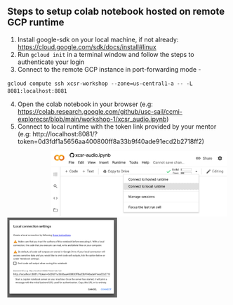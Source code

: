 ## Steps to setup colab notebook hosted on remote GCP runtime

1. Install google-sdk on your local machine, if not already: https://cloud.google.com/sdk/docs/install#linux
2. Run `gcloud init` in a terminal window and follow the steps to authenticate your login
3. Connect to the remote GCP instance in port-forwarding mode - 

`gcloud compute ssh xcsr-workshop --zone=us-central1-a -- -L 8081:localhost:8081`

4. Open the colab notebook in your browser (e.g: https://colab.research.google.com/github/usc-sail/ccmi-explorecsr/blob/main/workshop-1/xcsr_audio.ipynb)
5. Connect to local runtime with the token link provided by your mentor (e.g: http://localhost:8081/?token=0d3fdf1a5656aa400800ff8a33b9f40ade91ecd2b2718ff2)
<p float="left">
<img src="/images/colab-runtime1.png" width="400" hspace="100"/>
<img src="/images/colab-runtime2.png" width="250" />
</p>
